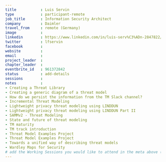 ```yaml
---
title           : Luis Servin
type            : participant-remote
job_title       : Information Security Architect
company         : Daimler
travel_from     : remote (Germany)
image           : 
linkedin        : https://www.linkedin.com/in/luis-serv%C3%ADn-2847822/
twitter         : lfservin
facebook        :
website         :
email           : 
project_leader  :
chapter_leader  :
eventbrite_id   : 961372842
status          : add-details
sessions        : 
notes           :
- Creating a Threat Library
- Creating a generic diagram of a threat model
- How do we persist the information from the TM Slack channel?
- Incremental Threat Modeling
- Lightweight privacy threat modeling using LINDDUN
- Lightweight privacy threat modeling using LINDDUN Part II
- SAMMv2 - Threat Modeling
- State and future of threat modeling
- TM maturity
- TM track introduction
- Threat Model Examples Project
- Threat Model Examples Project
- Towards a unified way of describing threat models
- Wardley Maps for Security
# add the Working Sessions you would like to attend in the meta above (use the session's title) e.g. sessions (one per line): -Security Playbooks Diagrams -Hackathon Daily Sessions
---
```


<!-- put more details about participant here -->
